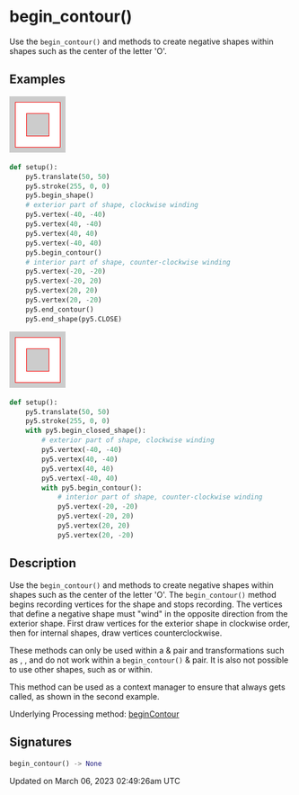 # begin_contour()

Use the `begin_contour()` and [](sketch_end_contour) methods to create negative shapes within shapes such as the center of the letter 'O'.

## Examples

<div class="example-table">

<div class="example-row"><div class="example-cell-image">

![example picture for begin_contour()](/images/reference/Sketch_begin_contour_0.png)

</div><div class="example-cell-code">

```python
def setup():
    py5.translate(50, 50)
    py5.stroke(255, 0, 0)
    py5.begin_shape()
    # exterior part of shape, clockwise winding
    py5.vertex(-40, -40)
    py5.vertex(40, -40)
    py5.vertex(40, 40)
    py5.vertex(-40, 40)
    py5.begin_contour()
    # interior part of shape, counter-clockwise winding
    py5.vertex(-20, -20)
    py5.vertex(-20, 20)
    py5.vertex(20, 20)
    py5.vertex(20, -20)
    py5.end_contour()
    py5.end_shape(py5.CLOSE)
```

</div></div>

<div class="example-row"><div class="example-cell-image">

![example picture for begin_contour()](/images/reference/Sketch_begin_contour_1.png)

</div><div class="example-cell-code">

```python
def setup():
    py5.translate(50, 50)
    py5.stroke(255, 0, 0)
    with py5.begin_closed_shape():
        # exterior part of shape, clockwise winding
        py5.vertex(-40, -40)
        py5.vertex(40, -40)
        py5.vertex(40, 40)
        py5.vertex(-40, 40)
        with py5.begin_contour():
            # interior part of shape, counter-clockwise winding
            py5.vertex(-20, -20)
            py5.vertex(-20, 20)
            py5.vertex(20, 20)
            py5.vertex(20, -20)
```

</div></div>

</div>

## Description

Use the `begin_contour()` and [](sketch_end_contour) methods to create negative shapes within shapes such as the center of the letter 'O'. The `begin_contour()` method begins recording vertices for the shape and [](sketch_end_contour) stops recording. The vertices that define a negative shape must "wind" in the opposite direction from the exterior shape. First draw vertices for the exterior shape in clockwise order, then for internal shapes, draw vertices counterclockwise.

These methods can only be used within a [](sketch_begin_shape) & [](sketch_end_shape) pair and transformations such as [](sketch_translate), [](sketch_rotate), and [](sketch_scale) do not work within a `begin_contour()` & [](sketch_end_contour) pair. It is also not possible to use other shapes, such as [](sketch_ellipse) or [](sketch_rect) within.

This method can be used as a context manager to ensure that [](sketch_end_contour) always gets called, as shown in the second example.

Underlying Processing method: [beginContour](https://processing.org/reference/beginContour_.html)

## Signatures

```python
begin_contour() -> None
```

Updated on March 06, 2023 02:49:26am UTC
